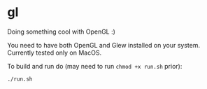 # gl
Doing something cool with OpenGL :)

You need to have both OpenGL and Glew installed on your system.
Currently tested only on MacOS.

To build and run do (may need to run `chmod +x run.sh` prior):
```bash
./run.sh
```
